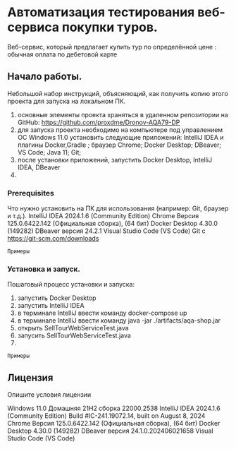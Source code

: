 # Автоматизация тестирования веб-сервиса покупки туров.

Веб-сервис, который предлагает купить тур по определённой цене : обычная оплата по дебетовой карте 

## Начало работы.

Небольшой набор инструкций, объясняющий, как получить копию этого проекта для запуска на локальном ПК.

1. основные элементы проекта храняться в удаленном репозитории на GitHub: https://github.com/proxdme/Dronov-AQA79-DP
2. для запуска проекта необходимо на компьютере под управлением ОС Windows 11.0 установить следующие  приложений: IntelliJ IDEA и плагины Docker,Gradle ; браузер Chrome; Docker Desktop; DBeaver; VS Code; Java 11; Git;  
3. после установки приложений, запустить Docker Desktop, IntelliJ IDEA, DBeaver 
4. 




### Prerequisites

Что нужно установить на ПК для использования (например: Git, браузер и т.д.).
IntelliJ IDEA 2024.1.6 (Community Edition)
Chrome Версия 125.0.6422.142 (Официальная сборка), (64 бит)
Docker Desktop 4.30.0 (149282)
DBeaver версия 24.2.1
Visual Studio Code (VS Code)
Git c https://git-scm.com/downloads
```
Примеры
```

### Установка и запуск.

Пошаговый процесс установки и запуска:

1. запустить Docker Desktop
2. запустить IntelliJ IDEA
3. в терминале IntelliJ ввести команду docker-compose up 
4. в терминале IntelliJ ввести команду java -jar ./artifacts/aqa-shop.jar 
5. открыть SellTourWebServiceTest.java
6. запусить SellTourWebServiceTest.java
7. 
   


```
Примеры
```

## Лицензия

Опишите условия лицензии

Windows 11.0 Домашняя 21H2 сборка 22000.2538
IntelliJ IDEA 2024.1.6 (Community Edition) Build #IC-241.19072.14, built on August 8, 2024
Chrome Версия 125.0.6422.142 (Официальная сборка), (64 бит)
Docker Desktop 4.30.0 (149282)
DBeaver версия 24.1.0.202406021658
Visual Studio Code (VS Code)
